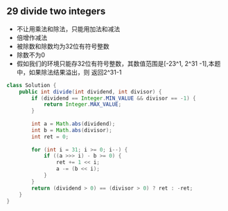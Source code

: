 

29 divide two integers
-

- 不让用乘法和除法，只能用加法和减法
- 倍增作减法
- 被除数和除数均为32位有符号整数
- 除数不为0
- 假如我们的环境只能存32位有符号整数，其数值范围是[-23^1, 2^31 -1],本题中，如果除法结果溢出，则 返回2^31-1

```java
class Solution {
    public int divide(int dividend, int divisor) {
        if (dividend == Integer.MIN_VALUE && divisor == -1) {
            return Integer.MAX_VALUE;
        }
        
        int a = Math.abs(dividend);
        int b = Math.abs(divisor);
        int ret = 0;
        
        for (int i = 31; i >= 0; i--) {
            if ((a >>> i) - b >= 0) {
                ret += 1 << i;
                a -= (b << i);
            }
        }
        return (dividend > 0) == (divisor > 0) ? ret : -ret;
    }
}
```